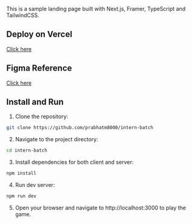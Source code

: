This is a sample landing page built with Next.js, Framer, TypeScript and TailwindCSS.

## Deploy on Vercel

[Click here](https://intern-batch.vercel.app/)

## Figma Reference

[Click here](<https://www.figma.com/design/2nDAGuvagMl8ZFQ8v93C9R/App-Landing-Page-Finance-Bank-Money-(Community)?node-id=101-79&t=fcze6OQkMxi2iBkZ-0>)

## Install and Run

1. Clone the repository:

```bash
git clone https://github.com/prabhatm8000/intern-batch
```

2. Navigate to the project directory:

```bash
cd intern-batch
```

3. Install dependencies for both client and server:

```bash
npm install
```

4. Run dev server:

```bash
npm run dev
```

5. Open your browser and navigate to http://localhost:3000 to play the game.

